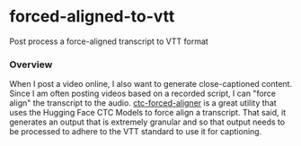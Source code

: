 # forced-aligned-to-vtt
Post process a force-aligned transcript to VTT format

### Overview
When I post a video online, I also want to generate close-captioned content. Since I am often posting videos based on a recorded script, I can "force align" the transcript to the audio. [ctc-forced-aligner](https://github.com/MahmoudAshraf97/ctc-forced-aligner) is a great utility that uses the Hugging Face CTC Models to force align a transcript. That said, it generates an output that is extremely granular and so that output needs to be processed to adhere to the VTT standard to use it for captioning.
